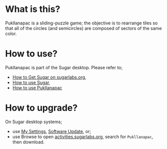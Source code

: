 What is this?
=============

Pukllanapac is a sliding-puzzle game; the objective is to rearrange tiles so that all of the circles (and semicircles) are composed of sectors of the same color.

How to use?
===========

Pukllanapac is part of the Sugar desktop.  Please refer to;

* [How to Get Sugar on sugarlabs.org](https://sugarlabs.org/),
* [How to use Sugar](https://help.sugarlabs.org/),
* [How to use Pukllanapac](https://help.sugarlabs.org/pukllanapac.html)

How to upgrade?
===============

On Sugar desktop systems;
* use [My Settings](https://help.sugarlabs.org/en/my_settings.html), [Software Update](https://help.sugarlabs.org/en/my_settings.html#software-update), or;
* use Browse to open [activities.sugarlabs.org](https://activities.sugarlabs.org/), search for `Pukllanapac`, then download.
